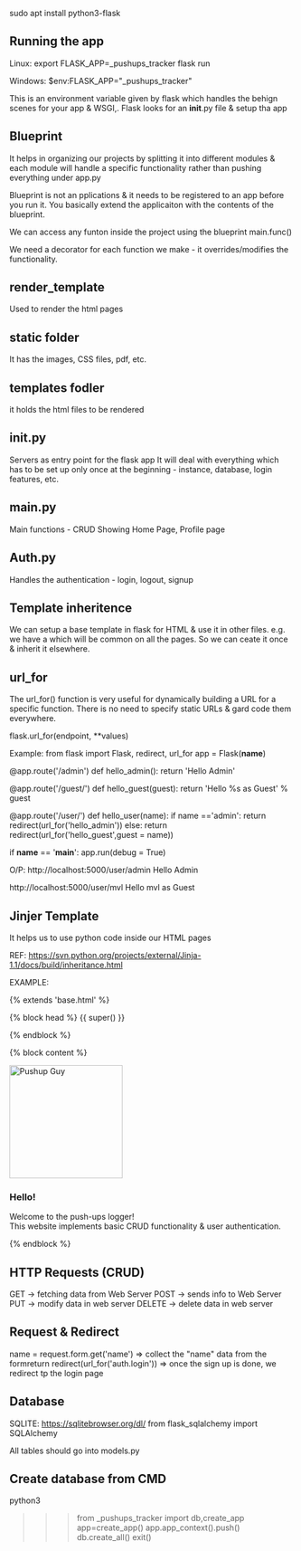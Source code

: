 sudo apt install python3-flask

## Running the app
Linux:
export FLASK_APP=_pushups_tracker
flask run

Windows:
$env:FLASK_APP="_pushups_tracker"

This is an environment variable given by flask which handles the behign scenes for your app & WSGI,.
Flask looks for an __init__.py file & setup tha app

## Blueprint
It helps in organizing our projects by splitting it into different modules & each module will handle a specific functionality rather than pushing everything under app.py

Blueprint is not an pplications & it needs to be registered to an app before you run it. You basically extend the applicaiton with the contents of the blueprint.

We can access any funton inside the project using the blueprint main.func()

We need a decorator for each function we make - it overrides/modifies the functionality.

## render_template
Used to render the html pages

## static folder
It has the images, CSS files, pdf, etc.

## templates fodler
it holds the html files to be rendered

## __init__.py
Servers as entry point for the flask app
It will deal with everything which has to be set up only once at the beginning - instance, database, login features, etc.

## main.py
Main functions - CRUD
Showing Home Page, Profile page

## Auth.py
Handles the authentication - login, logout, signup


## Template inheritence
We can setup a base template in flask for HTML & use it in other files. e.g. we have a <navbar> which will be common on all the pages. So we can ceate it once & inherit it elsewhere.

## url_for
The url_for() function is very useful for dynamically building a URL for a specific function. There is no need to specify static URLs & gard code them everywhere.

flask.url_for(endpoint, **values)

Example:
from flask import Flask, redirect, url_for
app = Flask(__name__)

@app.route('/admin')
def hello_admin():
   return 'Hello Admin'

@app.route('/guest/<guest>')
def hello_guest(guest):
   return 'Hello %s as Guest' % guest

@app.route('/user/<name>')
def hello_user(name):
   if name =='admin':
      return redirect(url_for('hello_admin'))
   else:
      return redirect(url_for('hello_guest',guest = name))

if __name__ == '__main__':
   app.run(debug = True)

O/P: http://localhost:5000/user/admin
Hello Admin

http://localhost:5000/user/mvl
Hello mvl as Guest

## Jinjer Template
It helps us to use python code inside our HTML pages

REF: https://svn.python.org/projects/external/Jinja-1.1/docs/build/inheritance.html

EXAMPLE: 
<!-- Copies the entire BASE.html template -->
{% extends 'base.html' %} 

{% block head %} {{ super() }}

<!-- We can add our own CSS files inside the HEAD section-->
<link rel="stylesheet" href="{{ url_for('static',filename='extended_beauty.css') }}">

{% endblock %} 

<!-- We are adding content in the BODY section -->
{% block content %}

<div class="showcase">
    <img src="{{ url_for('static',filename='images/pushups.png') }}" alt="Pushup Guy" height="200px">
</div>
<div class="container">
    <h3>Hello!</h3>
    <p>
        Welcome to the push-ups logger! <br>
        This website implements basic CRUD functionality & user authentication.
    </p>
</div>

{% endblock %}


## HTTP Requests (CRUD)
GET -> fetching data from Web Server
POST -> sends info to Web Server
PUT -> modify data in web server
DELETE -> delete data in web server

## Request & Redirect
name = request.form.get('name') => collect the "name" data from the formreturn redirect(url_for('auth.login')) => once the sign up is done, we redirect tp the login page

## Database 
SQLITE: https://sqlitebrowser.org/dl/
from flask_sqlalchemy import SQLAlchemy

All tables should go into models.py

## Create database from CMD
python3
>>>from _pushups_tracker import db,create_app
>>> app=create_app()
>>> app.app_context().push()
>>> db.create_all()
>>> exit()